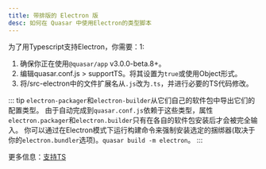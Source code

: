 ```yaml
---
title: 带排版的 Electron 版
desc: 如何在 Quasar 中使用Electron的类型脚本
---
```


为了用Typescript支持Electron，你需要：1:

1. 确保你正在使用`@quasar/app` v3.0.0-beta.8+。
2. 编辑quasar.conf.js > supportTS。将其设置为`true`或使用Object形式。
3. 将/src-electron中的文件扩展名从`.js`改为`.ts`，并进行必要的TS代码修改。

::: tip
`electron-packager`和`electron-builder`从它们自己的软件包中导出它们的配置类型。
由于自动完成到`quasar.conf.js`依赖于这些类型，属性`electron.packager`和`electron.builder`只有在各自的软件包安装后才会被完全输入。
你可以通过在Electron模式下运行构建命令来强制安装选定的捆绑器(取决于你的`electron.bundler`选项)。`quasar build -m electron`。
:::

更多信息：[支持TS](/quasar-cli/supporting-ts)
